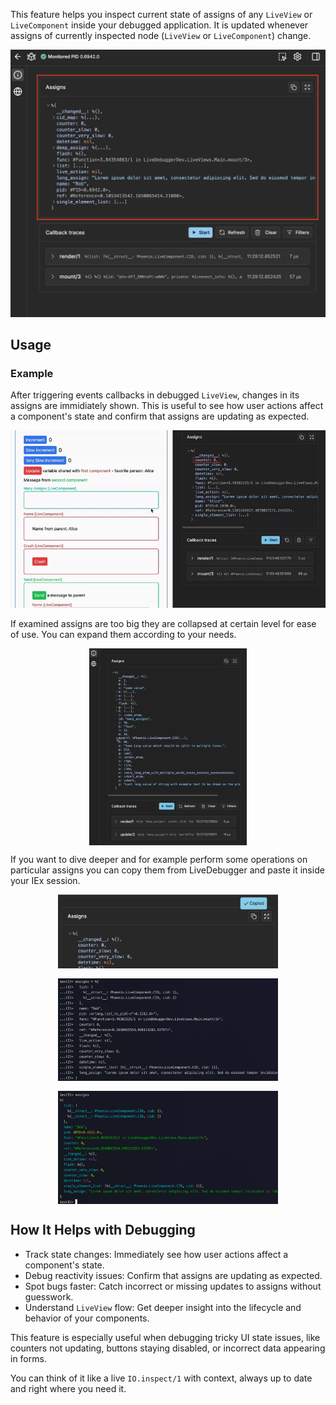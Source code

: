 This feature helps you inspect current state of assigns of any `LiveView` or `LiveComponent` inside your debugged application. It is updated whenever assigns of currently inspected node (`LiveView` or `LiveComponent`) change.

![Assigns placement](images/assigns_inspection/assigns.png)

## Usage

### Example

After triggering events callbacks in debugged `LiveView`, changes in its assigns are immidiately shown. This is useful to see how user actions affect a component's state and confirm that assigns are updating as expected.

![Assigns inspection](images/assigns_inspection/inspecting.gif)

If examined assigns are too big they are collapsed at certain level for ease of use. You can expand them according to your needs.

<div style="display: flex; align-items: center; justify-content: center;">
  <img src="images/assigns_inspection/expanding.gif" alt="Assigns expanding" width="50%" />
</div>

If you want to dive deeper and for example perform some operations on particular assigns you can copy them from LiveDebugger and paste it inside your IEx session.

<div style="display: flex; flex-direction: column; align-items: center; gap: 1rem;">
  <img src="images/assigns_inspection/copied.png" alt="Assigns copied" width="70%" />
  <img src="images/assigns_inspection/paste_iex.png" alt="Assigns pasting into iex" width="70%" />
  <img src="images/assigns_inspection/in_iex.png" alt="Assigns available in iex" width="70%" />
</div>

## How It Helps with Debugging

- Track state changes: Immediately see how user actions affect a component's state.
- Debug reactivity issues: Confirm that assigns are updating as expected.
- Spot bugs faster: Catch incorrect or missing updates to assigns without guesswork.
- Understand `LiveView` flow: Get deeper insight into the lifecycle and behavior of your components.

This feature is especially useful when debugging tricky UI state issues, like counters not updating, buttons staying disabled, or incorrect data appearing in forms.

You can think of it like a live `IO.inspect/1` with context, always up to date and right where you need it.
